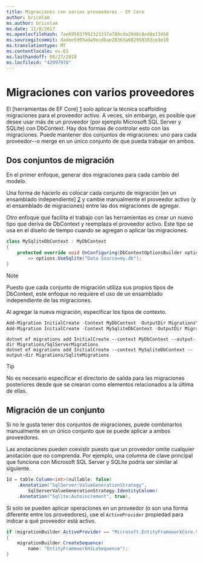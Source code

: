 ```yaml
---
title: Migraciones con varios proveedores - EF Core
author: bricelam
ms.author: bricelam
ms.date: 11/8/2017
ms.openlocfilehash: 7ae695037992323337a780cda29d8c8ed8a13458
ms.sourcegitcommit: dadee5905ada9ecdbae28363a682950383ce3e10
ms.translationtype: MT
ms.contentlocale: es-ES
ms.lasthandoff: 08/27/2018
ms.locfileid: "42997978"
---
```

<a name="migrations-with-multiple-providers"></a>Migraciones con varios proveedores
==================================
El [herramientas de EF Core] [ 1] solo aplicar la técnica scaffolding migraciones para el proveedor activo. A veces, sin embargo, es posible que desee usar más de un proveedor (por ejemplo Microsoft SQL Server y SQLite) con DbContext. Hay dos formas de controlar esto con las migraciones. Puede mantener dos conjuntos de migraciones: uno para cada proveedor--o merge en un único conjunto de que pueda trabajar en ambos.

<a name="two-migration-sets"></a>Dos conjuntos de migración
------------------
En el primer enfoque, generar dos migraciones para cada cambio del modelo.

Una forma de hacerlo es colocar cada conjunto de migración [en un ensamblado independiente] [ 2] y cambie manualmente el proveedor activo (y el ensamblado de migraciones) entre las dos migraciones de agregar.

Otro enfoque que facilita el trabajo con las herramientas es crear un nuevo tipo que deriva de DbContext y reemplaza el proveedor activo. Este tipo se usa en el diseño de tiempo cuando se agregan o aplicar las migraciones.

``` csharp
class MySqliteDbContext : MyDbContext
{
    protected override void OnConfiguring(DbContextOptionsBuilder options)
        => options.UseSqlite("Data Source=my.db");
}
```

> [!NOTE]
> Puesto que cada conjunto de migración utiliza sus propios tipos de DbContext, este enfoque no requiere el uso de un ensamblado independiente de las migraciones.

Al agregar la nueva migración, especificar los tipos de contexto.

``` powershell
Add-Migration InitialCreate -Context MyDbContext -OutputDir Migrations\SqlServerMigrations
Add-Migration InitialCreate -Context MySqliteDbContext -OutputDir Migrations\SqliteMigrations
```
``` Console
dotnet ef migrations add InitialCreate --context MyDbContext --output-dir Migrations/SqlServerMigrations
dotnet ef migrations add InitialCreate --context MySqliteDbContext --output-dir Migrations/SqliteMigrations
```

> [!TIP]
> No es necesario especificar el directorio de salida para las migraciones posteriores desde que se crearon como elementos relacionados a la última de ellas.

<a name="one-migration-set"></a>Migración de un conjunto
-----------------
Si no le gusta tener dos conjuntos de migraciones, puede combinarlos manualmente en un único conjunto que se puede aplicar a ambos proveedores.

Las anotaciones pueden coexistir puesto que un proveedor omite cualquier anotación que no comprenda. Por ejemplo, una columna de clave principal que funciona con Microsoft SQL Server y SQLite podría ser similar al siguiente.

``` csharp
Id = table.Column<int>(nullable: false)
    .Annotation("SqlServer:ValueGenerationStrategy",
        SqlServerValueGenerationStrategy.IdentityColumn)
    .Annotation("Sqlite:Autoincrement", true),
```

Si solo se pueden aplicar operaciones en un proveedor (o son una forma diferente entre los proveedores), use el `ActiveProvider` propiedad para indicar a qué proveedor está activo.

``` csharp
if (migrationBuilder.ActiveProvider == "Microsoft.EntityFrameworkCore.SqlServer")
{
    migrationBuilder.CreateSequence(
        name: "EntityFrameworkHiLoSequence");
}
```


  [1]: ../../miscellaneous/cli/index.md
  [2]: projects.md
